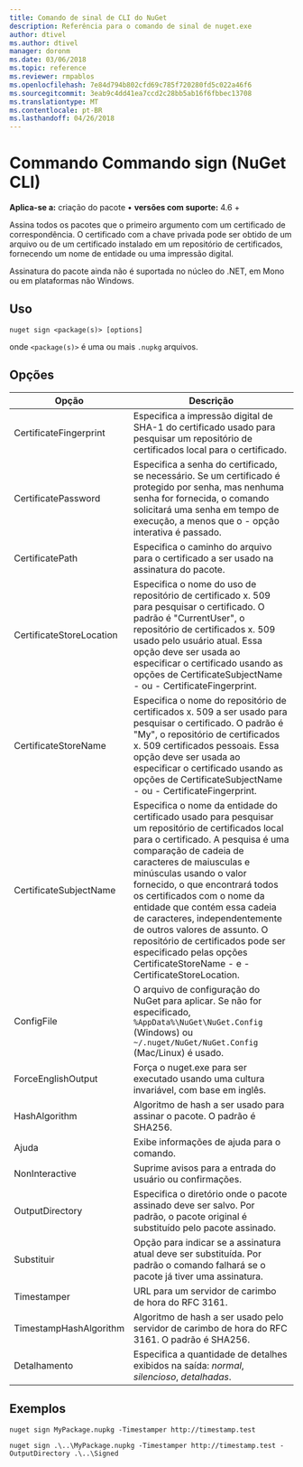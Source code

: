 ```yaml
---
title: Comando de sinal de CLI do NuGet
description: Referência para o comando de sinal de nuget.exe
author: dtivel
ms.author: dtivel
manager: doronm
ms.date: 03/06/2018
ms.topic: reference
ms.reviewer: rmpablos
ms.openlocfilehash: 7e84d794b802cfd69c785f720280fd5c022a46f6
ms.sourcegitcommit: 3eab9c4dd41ea7ccd2c28bb5ab16f6fbbec13708
ms.translationtype: MT
ms.contentlocale: pt-BR
ms.lasthandoff: 04/26/2018
---
```

# <a name="sign-command-nuget-cli"></a>Commando Commando sign (NuGet CLI)

**Aplica-se a:** criação do pacote &bullet; **versões com suporte:** 4.6 +

Assina todos os pacotes que o primeiro argumento com um certificado de correspondência. O certificado com a chave privada pode ser obtido de um arquivo ou de um certificado instalado em um repositório de certificados, fornecendo um nome de entidade ou uma impressão digital.

Assinatura do pacote ainda não é suportada no núcleo do .NET, em Mono ou em plataformas não Windows.

## <a name="usage"></a>Uso

```cli
nuget sign <package(s)> [options]
```

onde `<package(s)>` é uma ou mais `.nupkg` arquivos.

## <a name="options"></a>Opções

| Opção | Descrição |
| --- | --- |
| CertificateFingerprint | Especifica a impressão digital de SHA-1 do certificado usado para pesquisar um repositório de certificados local para o certificado. |
| CertificatePassword | Especifica a senha do certificado, se necessário. Se um certificado é protegido por senha, mas nenhuma senha for fornecida, o comando solicitará uma senha em tempo de execução, a menos que o - opção interativa é passado. |
| CertificatePath | Especifica o caminho do arquivo para o certificado a ser usado na assinatura do pacote. |
| CertificateStoreLocation | Especifica o nome do uso de repositório de certificado x. 509 para pesquisar o certificado. O padrão é "CurrentUser", o repositório de certificados x. 509 usado pelo usuário atual. Essa opção deve ser usada ao especificar o certificado usando as opções de CertificateSubjectName - ou - CertificateFingerprint. |
| CertificateStoreName | Especifica o nome do repositório de certificados x. 509 a ser usado para pesquisar o certificado. O padrão é "My", o repositório de certificados x. 509 certificados pessoais. Essa opção deve ser usada ao especificar o certificado usando as opções de CertificateSubjectName - ou - CertificateFingerprint. |
| CertificateSubjectName | Especifica o nome da entidade do certificado usado para pesquisar um repositório de certificados local para o certificado.  A pesquisa é uma comparação de cadeia de caracteres de maiusculas e minúsculas usando o valor fornecido, o que encontrará todos os certificados com o nome da entidade que contém essa cadeia de caracteres, independentemente de outros valores de assunto.  O repositório de certificados pode ser especificado pelas opções CertificateStoreName - e - CertificateStoreLocation. |
| ConfigFile | O arquivo de configuração do NuGet para aplicar. Se não for especificado, `%AppData%\NuGet\NuGet.Config` (Windows) ou `~/.nuget/NuGet/NuGet.Config` (Mac/Linux) é usado.|
| ForceEnglishOutput | Força o nuget.exe para ser executado usando uma cultura invariável, com base em inglês. |
| HashAlgorithm | Algoritmo de hash a ser usado para assinar o pacote. O padrão é SHA256. |
| Ajuda | Exibe informações de ajuda para o comando. |
| NonInteractive | Suprime avisos para a entrada do usuário ou confirmações. |
| OutputDirectory | Especifica o diretório onde o pacote assinado deve ser salvo. Por padrão, o pacote original é substituído pelo pacote assinado. |
| Substituir | Opção para indicar se a assinatura atual deve ser substituída. Por padrão o comando falhará se o pacote já tiver uma assinatura. |
| Timestamper | URL para um servidor de carimbo de hora do RFC 3161. |
| TimestampHashAlgorithm | Algoritmo de hash a ser usado pelo servidor de carimbo de hora do RFC 3161. O padrão é SHA256. |
| Detalhamento | Especifica a quantidade de detalhes exibidos na saída: *normal*, *silencioso*, *detalhadas*. |

## <a name="examples"></a>Exemplos

```cli
nuget sign MyPackage.nupkg -Timestamper http://timestamp.test

nuget sign .\..\MyPackage.nupkg -Timestamper http://timestamp.test -OutputDirectory .\..\Signed
```
